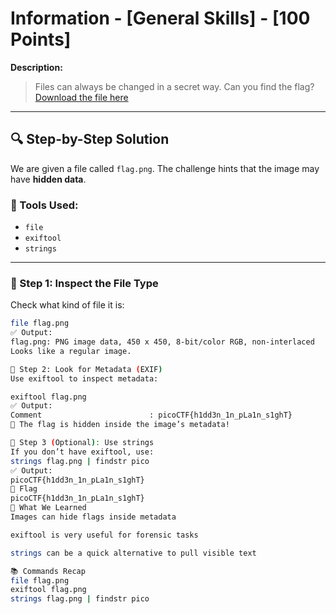 # Information - [General Skills] - [100 Points]

**Description:**
> Files can always be changed in a secret way. Can you find the flag?  
> [Download the file here](https://artifacts.picoctf.net/c/91/flag.png)

---

## 🔍 Step-by-Step Solution

We are given a file called `flag.png`. The challenge hints that the image may have **hidden data**.

### 🔧 Tools Used:
- `file`
- `exiftool`
- `strings`

---

### 🧪 Step 1: Inspect the File Type

Check what kind of file it is:

```bash
file flag.png
✅ Output:
flag.png: PNG image data, 450 x 450, 8-bit/color RGB, non-interlaced
Looks like a regular image.

🧪 Step 2: Look for Metadata (EXIF)
Use exiftool to inspect metadata:

exiftool flag.png
✅ Output:
Comment                        : picoCTF{h1dd3n_1n_pLa1n_s1ghT}
🎉 The flag is hidden inside the image’s metadata!

🧪 Step 3 (Optional): Use strings
If you don’t have exiftool, use:
strings flag.png | findstr pico
✅ Output:
picoCTF{h1dd3n_1n_pLa1n_s1ghT}
🏁 Flag
picoCTF{h1dd3n_1n_pLa1n_s1ghT}
🧠 What We Learned
Images can hide flags inside metadata

exiftool is very useful for forensic tasks

strings can be a quick alternative to pull visible text

📚 Commands Recap
file flag.png
exiftool flag.png
strings flag.png | findstr pico
